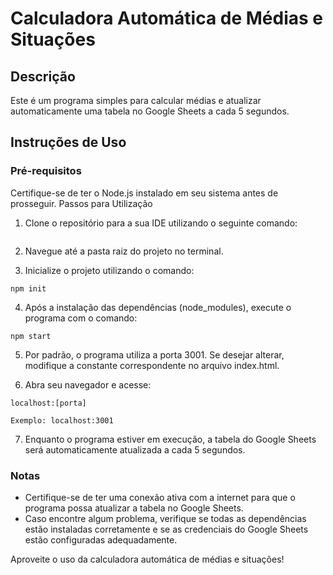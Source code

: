 # Calculadora Automática de Médias e Situações
## Descrição

Este é um programa simples para calcular médias e atualizar automaticamente uma tabela no Google Sheets a cada 5 segundos.

## Instruções de Uso
### Pré-requisitos

Certifique-se de ter o Node.js instalado em seu sistema antes de prosseguir.
Passos para Utilização

1. Clone o repositório para a sua IDE utilizando o seguinte comando:

``` git clone https://github.com//BrunoPdOliveir4/desafio-TuntsRocks.git
```

2. Navegue até a pasta raiz do projeto no terminal.

3. Inicialize o projeto utilizando o comando:

```npm init```


4. Após a instalação das dependências (node_modules), execute o programa com o comando:

```npm start```


5. Por padrão, o programa utiliza a porta 3001. Se desejar alterar, modifique a constante correspondente no arquivo index.html.

6. Abra seu navegador e acesse:

``` localhost:[porta] ```

    Exemplo: localhost:3001

7. Enquanto o programa estiver em execução, a tabela do Google Sheets será automaticamente atualizada a cada 5 segundos.

### Notas

- Certifique-se de ter uma conexão ativa com a internet para que o programa possa atualizar a tabela no Google Sheets.
- Caso encontre algum problema, verifique se todas as dependências estão instaladas corretamente e se as credenciais do Google Sheets estão configuradas adequadamente.

Aproveite o uso da calculadora automática de médias e situações!